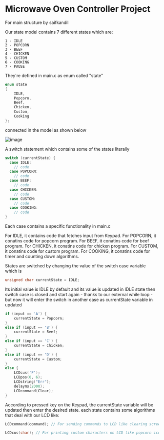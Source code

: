 # Microwave Oven Controller Project

For main structure by saifkandil

Our state model contains 7 different states which are:

```
1 - IDLE
2 - POPCORN
3 - BEEF
4 - CHICKEN
5 - CUSTOM
6 - COOKING
7 - PAUSE 
```

They're defined in main.c as enum called "state"

```c
enum state
{
    IDLE,
    Popcorn,
    Beef,
    Chicken,
    Custom,
    Cooking
};
```

connected in the model as shown below

![image](https://user-images.githubusercontent.com/74428638/170123046-62f1064f-20d5-4d7a-9b2a-4c93a230cf8e.png)

A switch statement which contains some of the states literally

```c
switch (currentState) {
  case IDLE:
    // code
  case POPCORN:
    // code
  case BEEF:
    // code
  case CHICKEN:
    // code
  case CUSTOM:
    // code
  case COOKING:
    // code
}
```

Each case contains a specific functionality in main.c

For IDLE, it contains code that fetches input from Keypad. For POPCORN, it conatins code for popcorn program. For BEEF, it conatins code for beef program. For CHICKEN, it conatins code for chicken program. For CUSTOM, it conatins code for custom program. For COOKING, it conatins code for timer and counting down algorithms.

States are switched by changing the value of the switch case variable which is

```c
unsigned char currentState = IDLE;
```
Its initial value is IDLE by default and its value is updated in IDLE state then switch case is closed and start again - thanks to our external while loop - but now it will enter the switch in another case as currentState variable in updated

```c
if (input == 'A') {
	currentState = Popcorn;
}
else if (input == 'B') {
	currentState = Beef;
}
else if (input == 'C') {
	currentState = Chicken;
}
else if (input == 'D') {
	currentState = Custom;
}
else {
	LCDcus('F');
	LCDpos(0, 6);
	LCDstring("Err");
	delayms(2000);
	LCDcommand(Clear);
}
```

According to pressed key on the Keypad, the currentState variable will be updated then enter the desired state.
each state contains some algorithms that deal with our LCD like:
```c
LCDcommand(command); // For sending commands to LCD like clearing screen ... etc
```
```c
LCDcus(char); // For printing custom characters on LCD like popcorn icon
```

